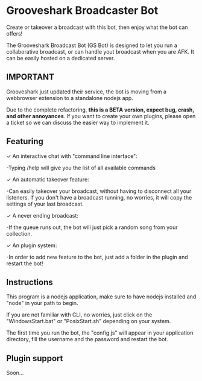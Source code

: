 Grooveshark Broadcaster Bot
===========================

Create or takeover a broadcast with this bot, then enjoy what the bot can offers!

The Grooveshark Broadcast Bot (GS Bot) is designed to let you run a collaborative broadcast, or can handle yout broadcast when you are AFK. It can be easily hosted on a dedicated server.

IMPORTANT
---------

Grooveshark just updated their service, the bot is moving from a webbrowser extension to a standalone nodejs app. 

Due to the complete refactoring, **this is a BETA version, expect bug, crash, and other annoyances**. If you want to create your own plugins, please open a ticket so we can discuss the easier way to implement it.

Featuring
---------

✓ An interactive chat with "command line interface":

 -Typing /help will give you the list of all available commands

✓ An automatic takeover feature:

 -Can easily takeover your broadcast, without having to disconnect all your listeners. If you don't have a broadcast running, no worries, it will copy the settings of your last broadcast.
 
✓ A never ending broadcast:

 -If the queue runs out, the bot will just pick a random song from your collection.

✓ An plugin system:

 -In order to add new feature to the bot, just add a folder in the plugin and restart the bot!

Instructions
------------

This program is a nodejs application, make sure to have nodejs installed and "node" in your path to begin.

If you are not familiar with CLI, no worries, just click on the "WindowsStart.bat" or "PosixStart.sh" depending on your system.

The first time you run the bot, the "config.js" will appear in your application directory, fill the username and the password and restart the bot.

Plugin support
---------

Soon...
